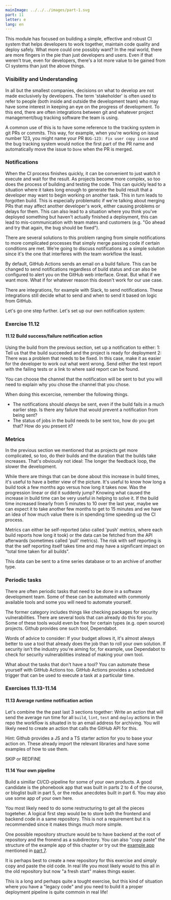 ```yaml
---
mainImage: ../../../images/part-1.svg
part: 11
letter: e
lang: en
---
```


<div class="content">

This module has focused on building a simple, effective and robust CI system that helps developers to work together, maintain code quality and deploy safely. What more could one possibly want? In the real world, there are more fingers in the pie than just developers and users. Even if that weren't true, even for developers, there's a lot more value to be gained from CI systems than just the above things.

### Visibility and Understanding

In all but the smallest companies, decisions on what to develop are not made exclusively by developers. The term 'stakeholder' is often used to refer to people (both inside and outside the development team) who may have some interest in keeping an eye on the progress of development. To this end, there are often integrations between git and whatever project management/bug tracking software the team is using.

A common use of this is to have some reference to the tracking system in git PRs or commits. This way, for example, when you're working on issue number 123, you might name your PR `BUG-123: Fix user copy issue` and the bug tracking system would notice the first part of the PR name and automatically move the issue to `Done` when the PR is merged.

### Notifications

When the CI process finishes quickly, it can be convenient to just watch it execute and wait for the result. As projects become more complex, so too does the process of building and testing the code. This can quickly lead to a situation where it takes long enough to generate the build result that a developer may want to begin working on another task. This in turn leads to forgotten build. This is especially problematic if we're talking about merging PRs that may affect another developer's work, either causing problems or delays for them. This can also lead to a situation where you think you've deployed something but haven't actually finished a deployment, this can lead to mis-communication with team mates and customers (e.g. "Go ahead and try that again, the bug should be fixed").

There are several solutions to this problem ranging from simple notifications to more complicated processes that simply merge passing code if certain conditions are met. We're going to discuss notifications as a simple solution since it's the one that interferes with the team workflow the least.

By default, GitHub Actions sends an email on a build failure. This can be changed to send notifications regardless of build status and can also be configured to alert you on the GitHub web interface. Great. But what if we want more. What if for whatever reason this doesn't work for our use case.

There are integrations, for example with Slack, to send notifications. These integrations still decide what to send and when to send it based on logic from GitHub.

Let's go one step further. Let's set up our own notification system:

</div>

<div class="tasks">

### Exercise 11.12

#### 11.12 Build success/failure notification action

Using the build from the previous section, set up a notification to either:
1: Tell us that the build succeeded and the project is ready for deployment
2: There was a problem that needs to be fixed. In this case, make it as easier for the developer to work out what went wrong. Send either the test report with the failing tests or a link to where said report can be found.

You can choose the channel that the notification will be sent to but you will need to explain why you chose the channel that you chose.

When doing this excercise, remember the following things.
 - The notifications should *always* be sent, even if the build fails in a much earlier step. Is there any failure that would prevent a notification from being sent?
 - The status of jobs in the build needs to be sent too, how do you get that? How do you present it?

 </div>

 <div class="content">

### Metrics

In the previous section we mentioned that as projects get more complicated, so too, do their builds and the duration that the builds take increases. That's obviously not ideal: The longer the feedback loop, the slower the development.

While there are things that can be done about this increase in build times, it's useful to have a better view of the picture. It's useful to know how long a build took a few months ago versus how long it takes now. Was the progression linear or did it suddenly jump? Knowing what caused the increase in build time can be very useful in helping to solve it. If the build time increased linearly from 5 minutes to 10 over the last year, maybe we can expect it to take another few months to get to 15 minutes and we have an idea of how much value there is in spending time speeding up the CI process.

Metrics can either be self-reported (also called 'push' metrics, where each build reports how long it took) or the data can be fetched from the API afterwards (sometimes called 'pull' metrics). The risk with self reporting is that the self reporting itself takes time and may have a significant impact on "total time taken for all builds".

This data can be sent to a time series database or to an archive of another type.

### Periodic tasks

There are often periodic tasks that need to be done in a software development team. Some of these can be automated with commonly available tools and some you will need to automate yourself.

The former category includes things like checking packages for security vulnerabilities. There are several tools that can already do this for you. Some of these tools would even be free for certain types (e.g. open source) projects. Github provides one such tool, Dependabot.

Words of advice to consider: If your budget allows it, it's almost always better to use a tool that already does the job than to roll your own solution. If security isn't the industry you're aiming for, for example, use Dependabot to check for security vulnerabilities instead of making your own tool.

What about the tasks that don't have a tool? You can automate these yourself with GitHub Actions too. GitHub Actions provides a scheduled trigger that can be used to execute a task at a particular time.


</div>

<div class="tasks">

### Exercises 11.13-11.14
#### 11.13 Average runtime notification action

Let's combine the the past last 3 sections together: Write an action that will send the average run time for all `build`, `lint`, `test` and `deploy` actions in the repo the workflow is situated in to an email address for archiving. You will likely need to create an action that calls the GitHub API for this.

Hint: Github provides a JS and a TS starter action for you to base your action on. These already import the relevant libraries and have some examples of how to use them.

SKIP or REDFINE
#### 11.14 Your own pipeline

Build a simillar CI/CD-pipeline for some of your own products. A good candidate is the phonebook app that was built in parts 2 to 4 of the course, or bloglist built in part 5, or the redux anecdotes built in part 6. You may also use some app of your own here.

You most likely need to do some restructuring to get all the pieces togeteher. A logical first step would be to store both the frontend and backend code in a same repository. This is not a requirement but it is recommended since it makes things much more simple.

One possible repository structure would be to have backend at the root of repository and the fronend as a subdirectory. You can also "copy paste" the structure of the example app of this chapter or try out the [example app](https://github.com/fullstack-hy2020/create-app) mentioned in [part 7](/en/part7/class_components_miscellaneous#frontend-and-backend-in-the-same-repository).

It is perhaps best to create a new repository for this exercise and simply copy and paste the old code. In real life you most likely would to this all in the old repository but now "a fresh start" makes things easier.

This is a long and perhaps quite a tought exercise, but this kind of situation where you have a "legacy code" and you need to build it a proper deployment pipeline is quite commoin in real life!

</div>
